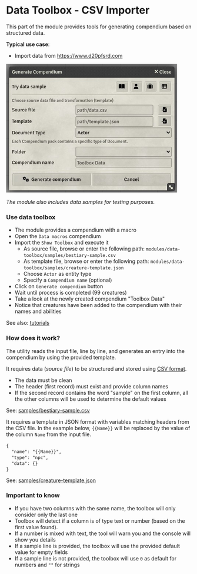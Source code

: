 # Data Toolbox - CSV Importer

This part of the module provides tools for generating compendium based on structured data.

**Typical use case**: 
 * Import data from https://www.d20pfsrd.com

![Compendiums](img/import-data.jpg)

*The module also includes data samples for testing purposes.* 

### Use data toolbox

* The module provides a compendium with a macro
* Open the `Data macros` compendium
* Import the `Show Toolbox` and execute it
  * As source file, browse or enter the following path: `modules/data-toolbox/samples/bestiary-sample.csv`
  * As template file, browse or enter the following path: `modules/data-toolbox/samples/creature-template.json`
  * Choose `Actor` as entity type
  * Specify a `Compendium name` (optional)
* Click on `Generate compendium` button
* Wait until process is completed (99 creatures)
* Take a look at the newly created compendium "Toolbox Data"
* Notice that creatures have been added to the compendium with their names and abilities

See also: [tutorials](tutorials/README.md)

### How does it work?

The utility reads the input file, line by line, and generates an entry into the compendium by using the provided template.

It requires data (*source file*) to be structured and stored using [CSV format](https://en.wikipedia.org/wiki/Comma-separated_values).
* The data must be clean
* The header (first record) must exist and provide column names
* If the second record contains the word "sample" on the first column, all the other columns will be used to determine the default values

See: [samples/bestiary-sample.csv](../samples/bestiary-sample.csv)

It requires a template in JSON format with variables matching headers from the CSV file. In the example below, `{{Name}}` will be replaced by the value of the column `Name` from the input file.

```
{
  "name": "{{Name}}",
  "type": "npc",
  "data": {}
}
```

See: [samples/creature-template.json](../samples/creature-template.json)

### Important to know

* If you have two columns with the same name, the toolbox will only consider only the last one
* Toolbox will detect if a column is of type text or number (based on the first value found).
* If a number is mixed with text, the tool will warn you and the console will show you details
* If a sample line is provided, the toolbox will use the provided default value for empty fields
* If a sample line is not provided, the toolbox will use `0` as default for numbers and `""` for strings
